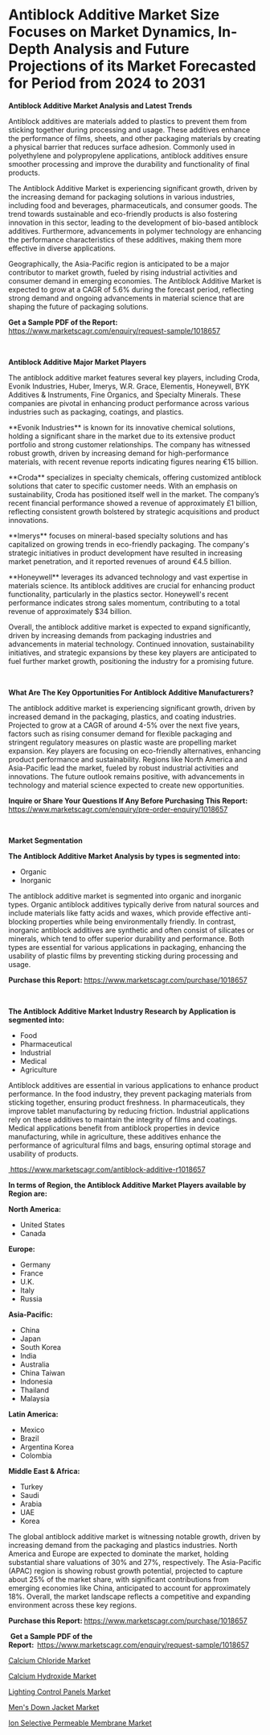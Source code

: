 <p><h1>Antiblock Additive Market Size Focuses on Market Dynamics, In-Depth Analysis and Future Projections of its Market Forecasted for Period from 2024 to 2031</h1></p><p><strong>Antiblock Additive Market Analysis and Latest Trends</strong></p>
<p><p>Antiblock additives are materials added to plastics to prevent them from sticking together during processing and usage. These additives enhance the performance of films, sheets, and other packaging materials by creating a physical barrier that reduces surface adhesion. Commonly used in polyethylene and polypropylene applications, antiblock additives ensure smoother processing and improve the durability and functionality of final products.</p><p>The Antiblock Additive Market is experiencing significant growth, driven by the increasing demand for packaging solutions in various industries, including food and beverages, pharmaceuticals, and consumer goods. The trend towards sustainable and eco-friendly products is also fostering innovation in this sector, leading to the development of bio-based antiblock additives. Furthermore, advancements in polymer technology are enhancing the performance characteristics of these additives, making them more effective in diverse applications.</p><p>Geographically, the Asia-Pacific region is anticipated to be a major contributor to market growth, fueled by rising industrial activities and consumer demand in emerging economies. The Antiblock Additive Market is expected to grow at a CAGR of 5.6% during the forecast period, reflecting strong demand and ongoing advancements in material science that are shaping the future of packaging solutions.</p></p>
<p><strong>Get a Sample PDF of the Report:&nbsp;</strong> <a href="https://www.marketscagr.com/enquiry/request-sample/1018657">https://www.marketscagr.com/enquiry/request-sample/1018657</a></p>
<p>&nbsp;</p>
<p><strong>Antiblock Additive Major Market Players</strong></p>
<p><p>The antiblock additive market features several key players, including Croda, Evonik Industries, Huber, Imerys, W.R. Grace, Elementis, Honeywell, BYK Additives & Instruments, Fine Organics, and Specialty Minerals. These companies are pivotal in enhancing product performance across various industries such as packaging, coatings, and plastics.</p><p>**Evonik Industries** is known for its innovative chemical solutions, holding a significant share in the market due to its extensive product portfolio and strong customer relationships. The company has witnessed robust growth, driven by increasing demand for high-performance materials, with recent revenue reports indicating figures nearing €15 billion.</p><p>**Croda** specializes in specialty chemicals, offering customized antiblock solutions that cater to specific customer needs. With an emphasis on sustainability, Croda has positioned itself well in the market. The company’s recent financial performance showed a revenue of approximately £1 billion, reflecting consistent growth bolstered by strategic acquisitions and product innovations.</p><p>**Imerys** focuses on mineral-based specialty solutions and has capitalized on growing trends in eco-friendly packaging. The company's strategic initiatives in product development have resulted in increasing market penetration, and it reported revenues of around €4.5 billion.</p><p>**Honeywell** leverages its advanced technology and vast expertise in materials science. Its antiblock additives are crucial for enhancing product functionality, particularly in the plastics sector. Honeywell's recent performance indicates strong sales momentum, contributing to a total revenue of approximately $34 billion.</p><p>Overall, the antiblock additive market is expected to expand significantly, driven by increasing demands from packaging industries and advancements in material technology. Continued innovation, sustainability initiatives, and strategic expansions by these key players are anticipated to fuel further market growth, positioning the industry for a promising future.</p></p>
<p>&nbsp;</p>
<p><strong>What Are The Key Opportunities For Antiblock Additive Manufacturers?</strong></p>
<p><p>The antiblock additive market is experiencing significant growth, driven by increased demand in the packaging, plastics, and coating industries. Projected to grow at a CAGR of around 4-5% over the next five years, factors such as rising consumer demand for flexible packaging and stringent regulatory measures on plastic waste are propelling market expansion. Key players are focusing on eco-friendly alternatives, enhancing product performance and sustainability. Regions like North America and Asia-Pacific lead the market, fueled by robust industrial activities and innovations. The future outlook remains positive, with advancements in technology and material science expected to create new opportunities.</p></p>
<p><strong>Inquire or Share Your Questions If Any Before Purchasing This Report:</strong> <a href="https://www.marketscagr.com/enquiry/pre-order-enquiry/1018657">https://www.marketscagr.com/enquiry/pre-order-enquiry/1018657</a></p>
<p>&nbsp;</p>
<p><strong>Market Segmentation</strong></p>
<p><strong>The Antiblock Additive Market Analysis by types is segmented into:</strong></p>
<p><ul><li>Organic</li><li>Inorganic</li></ul></p>
<p><p>The antiblock additive market is segmented into organic and inorganic types. Organic antiblock additives typically derive from natural sources and include materials like fatty acids and waxes, which provide effective anti-blocking properties while being environmentally friendly. In contrast, inorganic antiblock additives are synthetic and often consist of silicates or minerals, which tend to offer superior durability and performance. Both types are essential for various applications in packaging, enhancing the usability of plastic films by preventing sticking during processing and usage.</p></p>
<p><strong>Purchase this Report:&nbsp;</strong><a href="https://www.marketscagr.com/purchase/1018657">https://www.marketscagr.com/purchase/1018657</a></p>
<p>&nbsp;</p>
<p><strong>The Antiblock Additive Market Industry Research by Application is segmented into:</strong></p>
<p><ul><li>Food</li><li>Pharmaceutical</li><li>Industrial</li><li>Medical</li><li>Agriculture</li></ul></p>
<p><p>Antiblock additives are essential in various applications to enhance product performance. In the food industry, they prevent packaging materials from sticking together, ensuring product freshness. In pharmaceuticals, they improve tablet manufacturing by reducing friction. Industrial applications rely on these additives to maintain the integrity of films and coatings. Medical applications benefit from antiblock properties in device manufacturing, while in agriculture, these additives enhance the performance of agricultural films and bags, ensuring optimal storage and usability of products.</p></p>
<p><a href="https://www.marketscagr.com/antiblock-additive-r1018657">&nbsp;https://www.marketscagr.com/antiblock-additive-r1018657</a></p>
<p><strong>In terms of Region, the Antiblock Additive Market Players available by Region are:</strong></p>
<p>
    <p> <strong> North America: </strong>
        <ul>
            <li>United States</li>
            <li>Canada</li>
        </ul>
        </p> 
    <p> <strong> Europe: </strong>
        <ul>
            <li>Germany</li>
            <li>France</li>
            <li>U.K.</li>
            <li>Italy</li>
            <li>Russia</li>
        </ul>
        </p> 
    <p> <strong> Asia-Pacific: </strong>
        <ul>
            <li>China</li>
            <li>Japan</li>
            <li>South Korea</li>
            <li>India</li>
            <li>Australia</li>
            <li>China Taiwan</li>
            <li>Indonesia</li>
            <li>Thailand</li>
            <li>Malaysia</li>
        </ul>
        </p> 
    <p> <strong> Latin America: </strong>
        <ul>
            <li>Mexico</li>
            <li>Brazil</li>
            <li>Argentina Korea</li>
            <li>Colombia</li>
        </ul>
        </p> 
    <p> <strong> Middle East & Africa: </strong>
        <ul>
            <li>Turkey</li>
            <li>Saudi</li>
            <li>Arabia</li>
            <li>UAE</li>
            <li>Korea</li>
        </ul>
    </p>
    </p>
<p><p>The global antiblock additive market is witnessing notable growth, driven by increasing demand from the packaging and plastics industries. North America and Europe are expected to dominate the market, holding substantial share valuations of 30% and 27%, respectively. The Asia-Pacific (APAC) region is showing robust growth potential, projected to capture about 25% of the market share, with significant contributions from emerging economies like China, anticipated to account for approximately 18%. Overall, the market landscape reflects a competitive and expanding environment across these key regions.</p></p>
<p><strong>Purchase this Report: </strong><a href="https://www.marketscagr.com/purchase/1018657">https://www.marketscagr.com/purchase/1018657</a></p>
<p>&nbsp;<strong>Get a Sample PDF of the Report:&nbsp;&nbsp;</strong><a href="https://www.marketscagr.com/enquiry/request-sample/1018657">https://www.marketscagr.com/enquiry/request-sample/1018657</a></p>
<p><strong></strong></p>
<p><p><a href="https://issuu.com/reportprime-2/docs/calcium-chloride-market-size-2030.p_4059c68ec4718a">Calcium Chloride Market</a></p><p><a href="https://issuu.com/reportprime-2/docs/calcium-hydroxide-market-size-2030._7995df69eded5b">Calcium Hydroxide Market</a></p><p><a href="https://medium.com/@diengw5_68119/the-global-lighting-control-panels-market-is-projected-to-experience-an-annual-growth-rate-of-8-6-7c3d963e6314">Lighting Control Panels Market</a></p><p><a href="https://www.linkedin.com/pulse/market-trends-global-mens-down-jacket-forecast-analysis-2024-guivc?trackingId=I%2FN3qrGqSne6T5cbw4Rt7A%3D%3D">Men's Down Jacket Market</a></p><p><a href="https://github.com/provorikovar/Market-Research-Report-List-6/blob/main/ion-selective-permeable-membrane-market.md">Ion Selective Permeable Membrane Market</a></p></p>